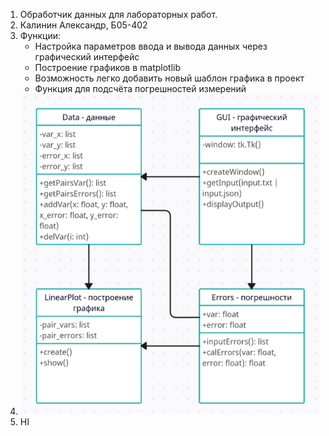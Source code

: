 1. Обработчик данных для лабораторных работ.
2. Калинин Александр, Б05-402
3. Функции:
    - Настройка параметров ввода и вывода данных через графический интерфейс
    - Построение графиков в matplotlib
    - Возможность легко добавить новый шаблон графика в проект
    - Функция для подсчёта погрешностей измерений
4. ![UML](images/UML.png)
5. HI